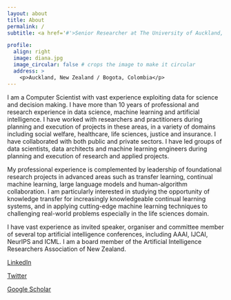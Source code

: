 ```yaml
---
layout: about
title: About
permalink: /
subtitle: <a href='#'>Senior Researcher at The University of Auckland, CEO/Chief Scientist at Manoa Data</a>

profile:
  align: right
  image: diana.jpg
  image_circular: false # crops the image to make it circular
  address: >
    <p>Auckland, New Zealand / Bogota, Colombia</p>
---
```


I am a Computer Scientist with vast experience exploiting data for science and decision making. I have more than 10 years of professional and research experience in data science, machine learning and artificial intelligence. I have worked with researchers and practitioners during planning and execution of projects in these areas, in a variety of domains including social welfare, healthcare, life sciences, justice and insurance. I have collaborated with both public and private sectors. I have led groups of data scientists, data architects and machine learning engineers during planning and execution of research and applied projects.

My professional experience is complemented by leadership of foundational research projects in advanced areas such as transfer learning, continual machine learning, large language models and human-algorithm collaboration. I am particularly interested in studying the opportunity of knowledge transfer for increasingly knowledgeable continual learning systems, and in applying cutting-edge machine learning techniques to challenging real-world problems especially in the life sciences domain. 

I have vast experience as invited speaker, organiser and committee member of several top artificial intelligence conferences, including AAAI, IJCAI, NeurIPS and ICML. I am a board member of the Artificial Intelligence Researchers Association of New Zealand.

[LinkedIn](https://nz.linkedin.com/in/diana-benavides-prado) 

[Twitter](https://twitter.com/dianabenavidesp)

[Google Scholar](https://scholar.google.com/citations?user=ayeIzIgAAAAJ&hl=en&oi=ao)
